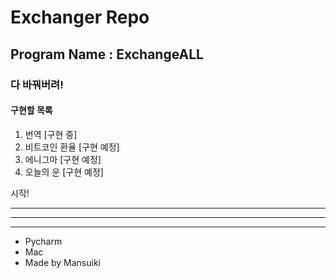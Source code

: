 # Exchanger Repo

## Program Name : ExchangeALL

### 다 바꿔버려!

#### 구현할 목록

1. 번역 [구현 중]
2. 비트코인 환율 [구현 예정]
3. 에니그마 [구현 예정]
4. 오늘의 운 [구현 예정]

시작!


----------
----------
----------
* Pycharm
* Mac
* Made by Mansuiki